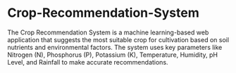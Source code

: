 # Crop-Recommendation-System
The Crop Recommendation System is a machine learning-based web application that suggests the most suitable crop for cultivation based on soil nutrients and environmental factors. The system uses key parameters like Nitrogen (N), Phosphorus (P), Potassium (K), Temperature, Humidity, pH Level, and Rainfall to make accurate recommendations.
